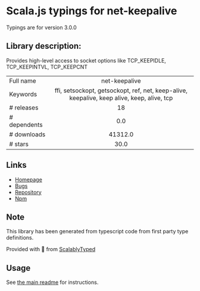 
# Scala.js typings for net-keepalive

Typings are for version 3.0.0

## Library description:
Provides high-level access to socket options like TCP_KEEPIDLE, TCP_KEEPINTVL, TCP_KEEPCNT

|                    |                 |
| ------------------ | :-------------: |
| Full name          | net-keepalive |
| Keywords           | ffi, setsockopt, getsockopt, ref, net, keep-alive, keepalive, keep alive, keep, alive, tcp |
| # releases         | 18 |
| # dependents       | 0.0 |
| # downloads        | 41312.0 |
| # stars            | 30.0 |

## Links
- [Homepage](https://hertzg.github.io/node-net-keepalive/)
- [Bugs](https://github.com/hertzg/node-net-keepalive/issues)
- [Repository](https://github.com/hertzg/node-net-keepalive)
- [Npm](https://www.npmjs.com/package/net-keepalive)
    


## Note
This library has been generated from typescript code from first party type definitions.

Provided with :purple_heart: from [ScalablyTyped](https://github.com/oyvindberg/ScalablyTyped)

## Usage
See [the main readme](../../readme.md) for instructions.


